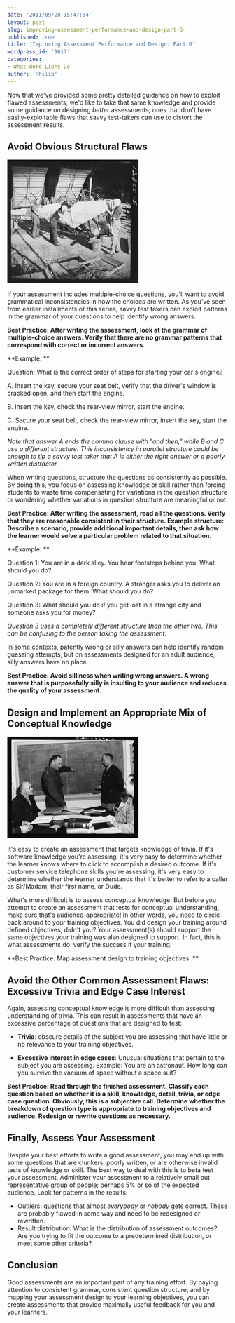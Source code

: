 ```yaml
---
date: '2011/09/28 15:47:34'
layout: post
slug: improving-assessment-performance-and-design-part-6
published: true
title: 'Improving Assessment Performance and Design: Part 6'
wordpress_id: '1617'
categories:
- What Word Lions Do
author: 'Philip'
---
```


Now that we've provided some pretty detailed guidance on how to exploit flawed assessments, we'd like to take that same knowledge and provide some guidance on designing _better_ assessments; ones that don't have easily-exploitable flaws that savvy test-takers can use to distort the assessment results.


## Avoid Obvious Structural Flaws


[![](/img/8b30447u-300x281.jpg)](/img/8b30447u.jpg)

If your assessment includes multiple-choice questions, you'll want to avoid grammatical inconsistencies in how the choices are written. As you've seen from earlier installments of this series, savvy test takers can exploit patterns in the grammar of your questions to help identify wrong answers.


**Best Practice: After writing the assessment, look at the grammar of multiple-choice answers. Verify that there are no grammar patterns that correspond with correct or incorrect answers.**

**Example: **

Question: What is the correct order of steps for starting your car's engine?

A. Insert the key, secure your seat belt, verify that the driver's window is cracked open, and then start the engine.

B. Insert the key, check the rear-view mirror, start the engine.

C. Secure your seat belt, check the rear-view mirror, insert the key, start the engine.

_Note that answer A ends the comma clause with "and then," while B and C use a different structure. This inconsistency in parallel structure could be enough to tip a savvy test taker that A is either the right answer or a poorly written distractor._

When writing questions, structure the questions as consistently as possible. By doing this, you focus on assessing knowledge or skill rather than forcing students to waste time compensating for variations in the question structure or wondering whether variations in question structure are meaningful or not.

**Best Practice: After writing the assessment, read all the questions. Verify that they are reasonable consistent in their structure. Example structure: Describe a scenario, provide additional important details, then ask how the learner would solve a particular problem related to that situation.**

**Example: **

Question 1: You are in a dark alley. You hear footsteps behind you. What should you do?

Question 2: You are in a foreign country. A stranger asks you to deliver an unmarked package for them. What should you do?

Question 3: What should you do if you get lost in a strange city and someone asks you for money?

_Question 3 uses a completely different structure than the other two. This can be confusing to the person taking the assessment._


In some contexts, patently wrong or silly answers can help identify random guessing attempts, but on assessments designed for an adult audience, silly answers have no place.


**Best Practice: Avoid silliness when writing wrong answers. A wrong answer that is purposefully silly is insulting to your audience and reduces the quality of your assessment.**


## Design and Implement an Appropriate Mix of Conceptual Knowledge


[![](/img/8d16221u-300x231.jpg)](/img/8d16221u.jpg)

It's easy to create an assessment that targets knowledge of trivia. If it's software knowledge you're assessing, it's very easy to determine whether the learner knows where to click to accomplish a desired outcome. If it's customer service telephone skills you're assessing, it's very easy to determine whether the learner understands that it's better to refer to a caller as Sir/Madam, their first name, or Dude.

What's more difficult is to assess conceptual knowledge. But before you attempt to create an assessment that tests for conceptual understanding, make sure that's audience-appropriate! In other words, you need to circle back around to your training objectives. You did design your training around defined objectives, didn't you? Your assessment(s) should support the same objectives your training was also designed to support. In fact, this is what assessments do: verify the success if your training.


**Best Practice: Map assessment design to training objectives. **

## Avoid the Other Common Assessment Flaws: Excessive Trivia and Edge Case Interest


Again, assessing conceptual knowledge is more difficult than assessing understanding of trivia. This can result in assessments that have an excessive percentage of questions that are designed to test:
	
* **Trivia**: obscure details of the subject you are assessing that have little or no relevance to your training objectives.

	
* **Excessive interest in edge cases**: Unusual situations that pertain to the subject you are assessing. Example: You are an astronaut. How long can you survive the vacuum of space without a space suit?

**Best Practice: Read through the finished assessment. Classify each question based on whether it is a skill, knowledge, detail, trivia, or edge case question. Obviously, this is a subjective call. Determine whether the breakdown of question type is appropriate to training objectives and audience. Redesign or rewrite questions as necessary.**

## Finally, Assess Your Assessment

Despite your best efforts to write a good assessment, you may end up with some questions that are clunkers, poorly written, or are otherwise invalid tests of knowledge or skill. The best way to deal with this is to beta test your assessment. Administer your assessment to a relatively small but representative group of people; perhaps 5% or so of the expected audience. Look for patterns in the results:

* Outliers: questions that almost _everybody_ or _nobody_ gets correct. These are probably flawed in some way and need to be redesigned or rewritten.
* Result distribution: What is the distribution of assessment outcomes? Are you trying to fit the outcome to a predetermined distribution, or meet some other criteria?

## Conclusion


Good assessments are an important part of any training effort. By paying attention to consistent grammar, consistent question structure, and by mapping your assessment design to your learning objectives, you can create assessments that provide maximally useful feedback for you and your learners.
